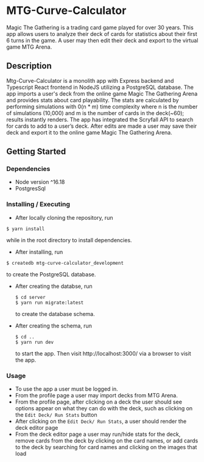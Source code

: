 # MTG-Curve-Calculator

Magic The Gathering is a trading card game played for over 30 years.
This app allows users to analyze their deck of cards for statistics about their first 6 turns in the game.
A user may then edit their deck and export to the virtual game MTG Arena.

## Description

Mtg-Curve-Calculator is a monolith app with Express backend and Typescript React frontend in NodeJS utilizing a PostgreSQL database.
The app imports a user's deck from the online game Magic The Gathering Arena and provides stats about card playability.
The stats are calculated by performing simulations with 0(n \* m) time complexity where n is the number of simulations (10,000) and m is the number of cards in the deck(~60); results instantly renders.
The app has integrated the Scryfall API to search for cards to add to a user’s deck.
After edits are made a user may save their deck and export it to the online game Magic The Gathering Arena.

## Getting Started

### Dependencies

- Node version ^16.18
- PostgresSql

### Installing / Executing

- After locally cloning the repository, run

```
$ yarn install
```

while in the root directory to install dependencies.

- After installing, run

```
$ createdb mtg-curve-calculator_development
```

to create the PostgreSQL database.

- After creating the databse, run

  ```
  $ cd server
  $ yarn run migrate:latest
  ```

  to create the database schema.

- After creating the schema, run
  ```
  $ cd ..
  $ yarn run dev
  ```
  to start the app. Then visit http://localhost:3000/ via a browser to visit the app.

### Usage

- To use the app a user must be logged in.
- From the profile page a user may import decks from MTG Arena.
- From the profile page, after clicking on a deck the user should see options appear on what they can do with the deck, such as clicking on the `Edit Deck/ Run Stats` button
- After clicking on the `Edit Deck/ Run Stats`, a user should render the deck editor page
- From the deck editor page a user may run/hide stats for the deck, remove cards from the deck by clicking on the card names, or add cards to the deck by searching for card names and clicking on the images that load
